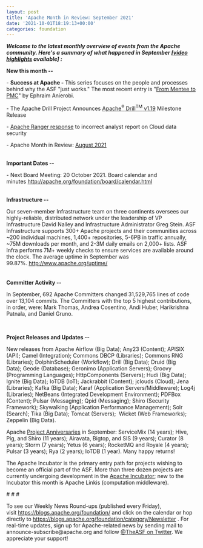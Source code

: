 ```yaml
---
layout: post
title: 'Apache Month in Review: September 2021'
date: '2021-10-01T18:19:13+00:00'
categories: foundation
---
```

<p><i><span style="font-weight: 700;">Welcome to the latest monthly overview of events from the Apache community. Here's a summary of what happened in September [<a href="https://youtu.be/v3GdwUmevog" target="_blank">video highlights</a> available]&nbsp;</span></i><i><span style="font-weight: 700;">:</span></i></p><p><span style="font-weight: 700;">New this month --</span></p><p><span class="il">- </span><b>Success at Apache - </b>This series focuses on the people and processes behind why the ASF "just works." The most recent entry is "<a href="https://blogs.apache.org/foundation/entry/success-at-apache-from-mentee" target="_blank">From Mentee to PMC</a>" by Ephraim Anierobi. <b><br></b></p><p>- The Apache Drill Project Announces <a href="https://s.apache.org/bfhy6" target="_blank">Apache<sup>®</sup> Drill<sup>TM</sup> v1.19</a> Milestone Release<br></p><p>- <a href="https://blogs.apache.org/foundation/entry/apache-ranger-response-to-incorrect">Apache Ranger response</a> to incorrect analyst report on Cloud data security <br></p><p>- Apache Month in Review: <a href="https://s.apache.org/August2021" target="_blank">August 2021</a><br></p><p><br><span style="font-weight: 700;">Important Dates --</span></p><p>- Next Board Meeting: 20 October 2021. Board calendar and minutes&nbsp;<a href="http://apache.org/foundation/board/calendar.html" target="_blank">http://apache.org/foundation/board/calendar.html</a></p><p><br><span style="font-weight: 700;">Infrastructure --</span></p><div>Our seven-member Infrastructure team on three continents oversees our highly-reliable, distributed network under the leadership of VP Infrastructure David Nalley and Infrastructure Administrator Greg Stein. ASF Infrastructure supports 300+ Apache projects and their communities across ~200 individual machines, 1,400+ repositories, 5-6PB in traffic annually, ~75M downloads per month, and 2-3M daily emails on 2,000+ lists. ASF Infra performs 7M+ weekly checks to ensure services are available around the clock. The average uptime in September was 99.87%.&nbsp;<a href="http://www.apache.org/uptime/" target="_blank">http://www.apache.org/uptime/</a><a href="http://www.apache.org/uptime/" target="_blank"></a></div><div><br><br><span style="font-weight: 700;">Committer Activity --</span></div><p>In September, 692 Apache Committers changed 31,529,765 lines of code over 13,104 commits. The Committers with the top 5 highest contributions, in order, were: Mark Thomas, Andrea Cosentino, <span>Andi Huber</span>, Harikrishna Patnala, and Daniel Gruno.<br></p><p><br></p><p><span style="font-weight: 700;">Project Releases and Updates --</span></p><p>New releases from Apache Airflow (Big Data); Any23 (Content); APISIX (API); Camel (Integration); Commons DBCP (Libraries); Commons RNG (Libraries); DolphinScheduler (Workflow); Drill (Big Data); Druid (Big Data);&nbsp;Geode (Database); Geronimo (Application Servers); Groovy (Programming Languages); HttpComponents (Servers); Hudi (Big Data); Ignite (Big Data); IoTDB (IoT); Jackrabbit (Content); jclouds (Cloud); Jena (Libraries); Kafka (Big Data); Karaf (Application Servers/Middleware); Log4j (Libraries); NetBeans (Integrated Development Environment); PDFBox (Content); Pulsar (Messaging); Qpid (Messaging); Shiro (Security Framework); Skywalking (Application Performance Management);&nbsp;Solr (Search); Tika (Big Data);&nbsp;Tomcat (Servers);&nbsp; Wicket (Web Frameworks); Zeppelin (Big Data).</p><p>Apache <a href="https://projects.apache.org/committees.html?date" target="_blank">Project Anniversaries</a> in September: ServiceMix (14 years); Hive, Pig, and Shiro (11 years); Airavata,
 Bigtop, and SIS (9 years); Curator (8 years); Storm (7 years); Yetus (6
 years); RocketMQ and Royale (4 years); Pulsar (3 years); Rya (2 years);
 IoTDB (1 year). Many happy returns!</p><p></p><p></p><p></p><p></p><p>The Apache Incubator is the primary entry path for projects wishing to become an official part of the ASF. More than three dozen projects are currently undergoing development in the <a href="http://incubator.apache.org/" target="_blank">Apache Incubator</a>; new to the Incubator this month is Apache Linkis (computation middleware).</p><p><span style="font-size: 11pt; font-family: Arial; background-color: transparent; font-variant-numeric: normal; font-variant-east-asian: normal; vertical-align: baseline; white-space: pre-wrap;"></span></p><p># # #</p><p>To see our Weekly News Round-ups (published every Friday), visit&nbsp;<a href="https://blogs.apache.org/foundation/" target="_blank">https://blogs.apache.org/foundation/</a>&nbsp;and click on the calendar or hop directly to&nbsp;<a href="https://blogs.apache.org/foundation/category/Newsletter" target="_blank">https://blogs.apache.org/foundation/category/Newsletter</a>&nbsp;. For real-time updates, sign up for Apache-related news by sending mail to announce-subscribe@apache.org and follow&nbsp;<a href="https://twitter.com/theasf" target="_blank">@TheASF on Twitter</a>. We appreciate your support!</p>
